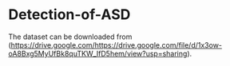 # Detection-of-ASD

The dataset can be downloaded from (https://drive.google.com/https://drive.google.com/file/d/1x3ow-oA8Bxg5MyUfBk8quTKW_IfD5hem/view?usp=sharing).

